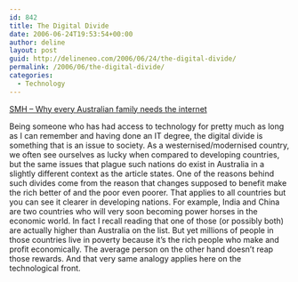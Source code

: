 ```yaml
---
id: 842
title: The Digital Divide
date: 2006-06-24T19:53:54+00:00
author: deline
layout: post
guid: http://delineneo.com/2006/06/24/the-digital-divide/
permalink: /2006/06/the-digital-divide/
categories:
  - Technology
---
```

[SMH &#8211; Why every Australian family needs the internet](http://www.smh.com.au/news/technology/why-every-australian-family-needs-the-internet/2006/06/23/1150845378898.html?page=fullpage#contentSwap1)

Being someone who has had access to technology for pretty much as long as I can remember and having done an IT degree, the digital divide is something that is an issue to society. As a westernised/modernised country, we often see ourselves as lucky when compared to developing countries, but the same issues that plague such nations do exist in Australia in a slightly different context as the article states. One of the reasons behind such divides come from the reason that changes supposed to benefit make the rich better of and the poor even poorer. That applies to all countries but you can see it clearer in developing nations. For example, India and China are two countries who will very soon becoming power horses in the economic world. In fact I recall reading that one of those (or possibly both) are actually higher than Australia on the list. But yet millions of people in those countries live in poverty because it&#8217;s the rich people who make and profit economically. The average person on the other hand doesn&#8217;t reap those rewards. And that very same analogy applies here on the technological front.
